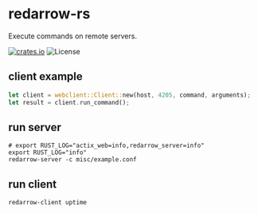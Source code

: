 # redarrow-rs

Execute commands on remote servers.

[![crates.io](https://img.shields.io/crates/v/redarrow.svg)](https://crates.io/crates/redarrow)
![License](https://img.shields.io/crates/l/redarrow.svg)

## client example

```rust
let client = webclient::Client::new(host, 4205, command, arguments);
let result = client.run_command();
```

## run server

```shell
# export RUST_LOG="actix_web=info,redarrow_server=info"
export RUST_LOG="info"
redarrow-server -c misc/example.conf
```

## run client

```shell
redarrow-client uptime
```
